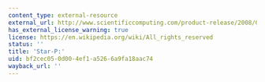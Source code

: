 ```yaml
---
content_type: external-resource
external_url: http://www.scientificcomputing.com/product-release/2008/01/star-p
has_external_license_warning: true
license: https://en.wikipedia.org/wiki/All_rights_reserved
status: ''
title: 'Star-P:'
uid: bf2cec05-0d00-4ef1-a526-6a9fa18aac74
wayback_url: ''
---
```


